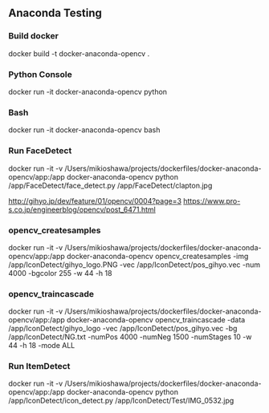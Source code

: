 
## Anaconda Testing

### Build docker
docker build -t docker-anaconda-opencv .

### Python Console
docker run -it docker-anaconda-opencv python

### Bash
docker run -it docker-anaconda-opencv bash


### Run FaceDetect
docker run -it -v /Users/mikioshawa/projects/dockerfiles/docker-anaconda-opencv/app:/app docker-anaconda-opencv python /app/FaceDetect/face_detect.py /app/FaceDetect/clapton.jpg


http://gihyo.jp/dev/feature/01/opencv/0004?page=3
https://www.pro-s.co.jp/engineerblog/opencv/post_6471.html

### opencv_createsamples
docker run -it -v /Users/mikioshawa/projects/dockerfiles/docker-anaconda-opencv/app:/app docker-anaconda-opencv opencv_createsamples -img /app/IconDetect/gihyo_logo.PNG -vec /app/IconDetect/pos_gihyo.vec -num 4000 -bgcolor 255 -w 44 -h 18

### opencv_traincascade
docker run -it -v /Users/mikioshawa/projects/dockerfiles/docker-anaconda-opencv/app:/app docker-anaconda-opencv opencv_traincascade -data /app/IconDetect/gihyo_logo -vec /app/IconDetect/pos_gihyo.vec -bg /app/IconDetect/NG.txt -numPos 4000 -numNeg 1500 -numStages 10  -w 44 -h 18 -mode ALL

### Run ItemDetect
docker run -it -v /Users/mikioshawa/projects/dockerfiles/docker-anaconda-opencv/app:/app docker-anaconda-opencv python /app/IconDetect/icon_detect.py /app/IconDetect/Test/IMG_0532.jpg
